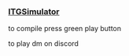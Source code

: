### [ITGSimulator](https://ntigymnasiet.se/orebro/)


to compile press green play button

to play dm on discord
